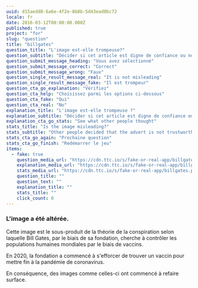 ```yaml
---
uuid: d15aedd8-6a6e-4f2e-8b8b-5d43ead0bc72
locale: fr
date: 2016-03-12T00:00:00.000Z
published: true
project: "for"
slug: "question"
title: "billgates"
question_title: "L'image est-elle trompeuse?"
question_subtitle: "Décider si cet article est digne de confiance ou non"
question_submit_message_heading: "Vous avez sélectionné"
question_submit_message_correct: "Correct"
question_submit_message_wrong: "Faux"
question_single_result_message_real: "It is not misleading"
question_single_result_message_fake: "Il est trompeur"
question_cta_go_explanation: "Vérifiez"
question_cta_help: "Choisissez parmi les options ci-dessous"
question_cta_fake: "Oui"
question_cta_real: "No"
explanation_title: "L'image est-elle trompeuse ?"
explanation_subtitle: "Décider si cet article est digne de confiance ou non"
explanation_cta_go_stats: "See what other people thought"
stats_title: "Is the image misleading?"
stats_subtitle: "Other people decided that the advert is not trustworthy"
stats_cta_go_again: "Prochaine question"
stats_cta_go_finish: "Redémarrer le jeu"
items:
  - fake: true
    question_media_url: "https://cdn.ttc.io/s/fake-or-real-app/billgates.png"
    explanation_media_url: "https://cdn.ttc.io/s/fake-or-real-app/billgates.png"
    stats_media_url: "https://cdn.ttc.io/s/fake-or-real-app/billgates.png"
    question_title: ""
    question_text: ""
    explanation_title: ""
    stats_title: ""
    click_count: 0
---
```

### L'image a été altérée.

Cette image est le sous-produit de la théorie de la conspiration selon laquelle Bill Gates, par le biais de sa fondation, cherche à contrôler les populations humaines mondiales par le biais de vaccins.

En 2020, la fondation a commencé à s'efforcer de trouver un vaccin pour mettre fin à la pandémie de coronavirus. 

En conséquence, des images comme celles-ci ont commencé à refaire surface. 

